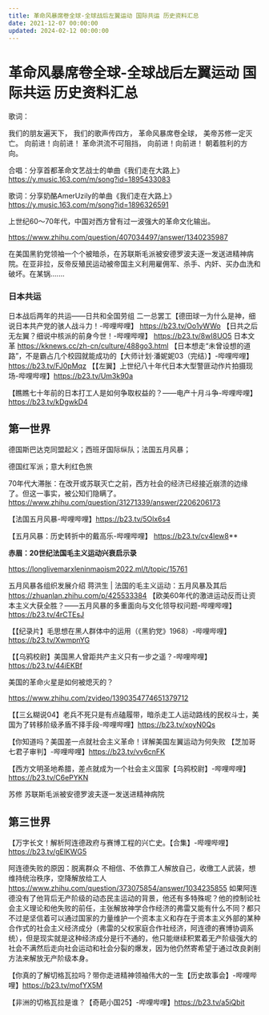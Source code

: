 ```yaml
---
title: 革命风暴席卷全球-全球战后左翼运动 国际共运 历史资料汇总
date: 2021-12-07 00:00:00
updated: 2024-02-12 00:00:00
---
```



# 革命风暴席卷全球-全球战后左翼运动 国际共运 历史资料汇总

歌词：

我们的朋友遍天下，
我们的歌声传四方，
革命风暴席卷全球，
美帝苏修一定灭亡。
向前进！向前进！
革命洪流不可阻挡，
向前进！向前进！
朝着胜利的方向。

合唱：分享首都革命文艺战士的单曲《我们走在大路上》https://y.music.163.com/m/song?id=1895433083

歌词：分享奶酪AmerUzily的单曲《我们走在大路上》https://y.music.163.com/m/song?id=1896326591

上世纪60～70年代，中国对西方曾有过一波强大的革命文化输出。

https://www.zhihu.com/question/407034497/answer/1340235987

在美国黑豹党领袖一个个被暗杀，在苏联斯毛派被安德罗波夫逐一发送进精神病院。在亚非拉，反帝反殖民运动被帝国主义利用雇佣军、杀手、内奸、买办血洗和破坏。在某锅.......

### 日本共运
日本战后两年的共运——日共和全国劳组 二一总罢工【德田球一为什么是神，细说日本共产党的骇人战斗力！-哔哩哔哩】 https://b23.tv/Oo1yWWo
【日共之后无左翼？细说中核派的前身今世！-哔哩哔哩】 https://b23.tv/8wI8UO5
日本文革 https://kknews.cc/zh-cn/culture/488go3.html
【日本想走“未曾设想的道路”，不是霸占几个校园就能成功的【大师计划·潘妮妮03（完结）】-哔哩哔哩】https://b23.tv/FJ0pMqz
【【左翼】上世纪八十年代日本大型警匪动作片拍摄现场-哔哩哔哩】https://b23.tv/Um3k90a

【瞧瞧七十年前的日本打工人是如何争取权益的？——电产十月斗争-哔哩哔哩】 https://b23.tv/kDgwkD4

## 第一世界

德国斯巴达克同盟起义；西班牙国际纵队；法国五月风暴；

德国红军派；意大利红色旅

70年代大滞胀：在改开或苏联灭亡之前，西方社会的经济已经接近崩溃的边缘了。但这一事实，被公知们隐瞒了。https://www.zhihu.com/question/31271339/answer/2206206173

 【法国五月风暴-哔哩哔哩】https://b23.tv/5Olx6s4

【五月风暴：历史转折中的戴高乐-哔哩哔哩】 https://b23.tv/cv4lew8**


**赤眉：20世纪法国毛主义运动兴衰启示录**

https://longlivemarxleninmaoism2022.ml/t/topic/15761

五月风暴各组织发展介绍 蒋洪生 | 法国的毛主义运动：五月风暴及其后
https://zhuanlan.zhihu.com/p/425533384
【欧美60年代的激进运动反而让资本主义大获全胜？——五月风暴的多重面向与文化领导权问题-哔哩哔哩】 https://b23.tv/4rCTEsJ

【【纪录片】毛思想在黑人群体中的运用（《黑豹党》1968）-哔哩哔哩】 https://b23.tv/XwmpnYG

【【乌鸦校尉】美国黑人曾距共产主义只有一步之遥？-哔哩哔哩】https://b23.tv/44iEKBf

美国的革命火星是如何被熄灭的？

https://www.zhihu.com/zvideo/1390354774651379712

【【三幺糊说04】老兵不死只是有点磕履带，暗杀走工人运动路线的民权斗士，美国为了转移阶级矛盾不择手段-哔哩哔哩】https://b23.tv/xoyN0Qs

【你知道吗？美国差一点就社会主义革命！详解美国左翼运动为何失败 【芝加哥七君子审判】-哔哩哔哩】https://b23.tv/vv6cnFK

【西方文明圣地希腊，差点就成为一个社会主义国家【乌鸦校尉】-哔哩哔哩】 https://b23.tv/C6ePYKN

苏修
苏联斯毛派被安德罗波夫逐一发送进精神病院

## 第三世界

【万字长文！解析阿连德政府与赛博工程的兴亡史。【合集】-哔哩哔哩】https://b23.tv/gElKWG5

阿连德失败的原因：脱离群众 不相信、不依靠工人解放自己，收缴工人武装，想维持统治秩序，空降解放给工人 https://www.zhihu.com/question/373075854/answer/1034235855 如果阿连德没有了他背后无产阶级的动态民主运动的背景，他还有多特殊呢？他的控制论社会主义理论和他失败的前任，主张解放神学合作经济的弗雷又能有什么不同？都只不过是坚信着可以通过国家的力量维护一个资本主义和存在于资本主义外部的某种合作式的社会主义经济成分（弗雷的父权家庭合作社经济，阿连德的赛博协调系统），但是现实就是这种经济成分是行不通的，他只能继续积累着无产阶级强大的社会不满然后走向社会运动和社会分裂的爆发，因为他仍然寄希望于通过改良剥削方法来解放无产阶级本身。

【你真的了解切格瓦拉吗？带你走进精神领袖伟大的一生【历史故事会】-哔哩哔哩】https://b23.tv/mofYX5M

【非洲的切格瓦拉是谁？【奇葩小国25】-哔哩哔哩】https://b23.tv/a5iQbit
